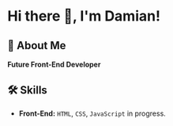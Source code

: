 
# Hi there 👋, I'm Damian!

## 🚀 About Me
**Future Front-End Developer**

## 🛠 Skills
- **Front-End:** `HTML`, `CSS`, `JavaScript` in progress.

